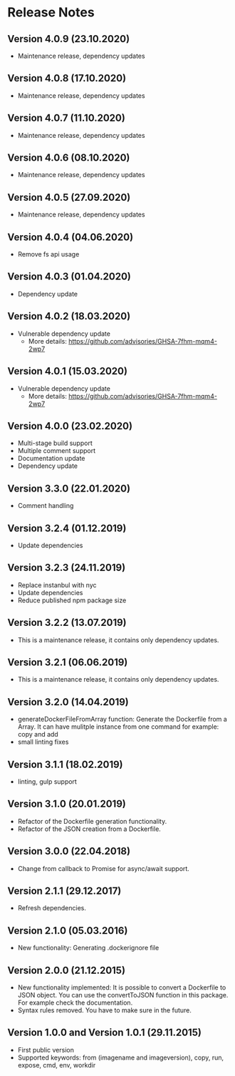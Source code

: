 # Release Notes

## Version 4.0.9 (23.10.2020)
- Maintenance release, dependency updates

## Version 4.0.8 (17.10.2020)
- Maintenance release, dependency updates

## Version 4.0.7 (11.10.2020)
- Maintenance release, dependency updates

## Version 4.0.6 (08.10.2020)
- Maintenance release, dependency updates

## Version 4.0.5 (27.09.2020)
- Maintenance release, dependency updates

## Version 4.0.4 (04.06.2020)
- Remove fs api usage

## Version 4.0.3 (01.04.2020)
- Dependency update

## Version 4.0.2 (18.03.2020)
- Vulnerable dependency update
    * More details: https://github.com/advisories/GHSA-7fhm-mqm4-2wp7

## Version 4.0.1 (15.03.2020)
- Vulnerable dependency update
    * More details: https://github.com/advisories/GHSA-7fhm-mqm4-2wp7

## Version 4.0.0 (23.02.2020)
- Multi-stage build support
- Multiple comment support
- Documentation update
- Dependency update

## Version 3.3.0 (22.01.2020)
- Comment handling

## Version 3.2.4 (01.12.2019)
- Update dependencies

## Version 3.2.3 (24.11.2019)
- Replace instanbul with nyc
- Update dependencies
- Reduce published npm package size

## Version 3.2.2 (13.07.2019)
- This is a maintenance release, it contains only dependency updates.

## Version 3.2.1 (06.06.2019)

- This is a maintenance release, it contains only dependency updates.

## Version 3.2.0 (14.04.2019)

- generateDockerFileFromArray function: Generate the Dockerfile from a Array. It can have mulitple instance from one command for example: copy and add
- small linting fixes

## Version 3.1.1 (18.02.2019)

- linting, gulp support

## Version 3.1.0 (20.01.2019)

- Refactor of the Dockerfile generation functionality.
- Refactor of the JSON creation from a Dockerfile.

## Version 3.0.0 (22.04.2018)

- Change from callback to Promise for async/await support.

## Version 2.1.1 (29.12.2017)
- Refresh dependencies.

## Version 2.1.0 (05.03.2016)

- New functionality: Generating .dockerignore file

## Version 2.0.0 (21.12.2015)

- New functionality implemented: It is possible to convert a Dockerfile to JSON object. You can use the convertToJSON function in this package. For example check the documentation.
- Syntax rules removed. You have to make sure in the future.

## Version 1.0.0 and Version 1.0.1 (29.11.2015)

- First public version
- Supported keywords: from (imagename and imageversion), copy, run, expose, cmd, env, workdir
